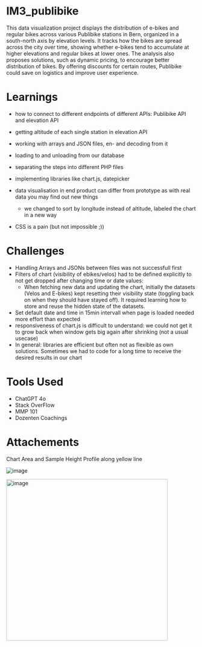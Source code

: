 # IM3_publibike
This data visualization project displays the distribution of e-bikes and regular bikes across various Publibike stations in Bern, organized in a south-north axis by elevation levels. It tracks how the bikes are spread across the city over time, showing whether e-bikes tend to accumulate at higher elevations and regular bikes at lower ones. The analysis also proposes solutions, such as dynamic pricing, to encourage better distribution of bikes. By offering discounts for certain routes, Publibike could save on logistics and improve user experience.


# Learnings
- how to connect to different endpoints of different APIs: Publibike API and elevation API
- getting altitude of each single station in elevation API
- working with arrays and JSON files, en- and decoding from it
- loading to and unloading from our database
- separating the steps into different PHP files
- implementing libraries like chart.js, datepicker
- data visualisation in end product can differ from prototype as with real data you may find out new things
  - we changed to sort by longitude instead of altitude, labeled the chart in a new way
    
- CSS is a pain (but not impossible ;))


# Challenges
- Handling Arrays and JSONs between files was not successfull first
- Filters of chart (visibility of ebikes/velos) had to be defined explicitly to not get dropped after changing time or date values:
  - When fetching new data and updating the chart, initially the datasets (Velos and E-bikes) kept resetting their visibility state (toggling back on when they should have stayed off). It required learning how to store and reuse the hidden state of the datasets.
- Set default date and time in 15min intervall when page is loaded needed more effort than expected
- responsiveness of chart.js is difficult to understand: we could not get it to grow back when window gets big again after shrinking (not a usual usecase)
- In general: libraries are efficient but often not as flexible as own solutions. Sometimes we had to code for a long time to receive the desired results in our chart


# Tools Used 
- ChatGPT 4o
- Stack OverFlow
- MMP 101
- Dozenten Coachings


# Attachements

Chart Area and Sample Height Profile along yellow line

![image](https://github.com/user-attachments/assets/5d992ad9-b8e4-4876-b9da-7168c19a2738)


<img width="428" alt="image" src="https://github.com/user-attachments/assets/f4c91d45-54db-43e0-b331-6b9d40154180">
